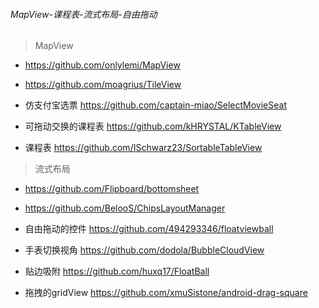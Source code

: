 ###### MapView-课程表-流式布局-自由拖动

> MapView
- https://github.com/onlylemi/MapView
- https://github.com/moagrius/TileView

- 仿支付宝选票    https://github.com/captain-miao/SelectMovieSeat
- 可拖动交换的课程表    https://github.com/kHRYSTAL/KTableView
- 课程表    https://github.com/ISchwarz23/SortableTableView

> 流式布局
- https://github.com/Flipboard/bottomsheet
- https://github.com/BelooS/ChipsLayoutManager

- 自由拖动的控件 https://github.com/494293346/floatviewball

- 手表切换视角  https://github.com/dodola/BubbleCloudView

- 贴边吸附  https://github.com/huxq17/FloatBall

- 拖拽的gridView  https://github.com/xmuSistone/android-drag-square